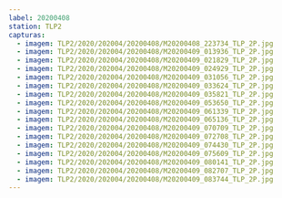 ```yaml
---
label: 20200408
station: TLP2
capturas:
  - imagem: TLP2/2020/202004/20200408/M20200408_223734_TLP_2P.jpg
  - imagem: TLP2/2020/202004/20200408/M20200409_013936_TLP_2P.jpg
  - imagem: TLP2/2020/202004/20200408/M20200409_021829_TLP_2P.jpg
  - imagem: TLP2/2020/202004/20200408/M20200409_024929_TLP_2P.jpg
  - imagem: TLP2/2020/202004/20200408/M20200409_031056_TLP_2P.jpg
  - imagem: TLP2/2020/202004/20200408/M20200409_033624_TLP_2P.jpg
  - imagem: TLP2/2020/202004/20200408/M20200409_035821_TLP_2P.jpg
  - imagem: TLP2/2020/202004/20200408/M20200409_053650_TLP_2P.jpg
  - imagem: TLP2/2020/202004/20200408/M20200409_061339_TLP_2P.jpg
  - imagem: TLP2/2020/202004/20200408/M20200409_065136_TLP_2P.jpg
  - imagem: TLP2/2020/202004/20200408/M20200409_070709_TLP_2P.jpg
  - imagem: TLP2/2020/202004/20200408/M20200409_072708_TLP_2P.jpg
  - imagem: TLP2/2020/202004/20200408/M20200409_074430_TLP_2P.jpg
  - imagem: TLP2/2020/202004/20200408/M20200409_075609_TLP_2P.jpg
  - imagem: TLP2/2020/202004/20200408/M20200409_080141_TLP_2P.jpg
  - imagem: TLP2/2020/202004/20200408/M20200409_082707_TLP_2P.jpg
  - imagem: TLP2/2020/202004/20200408/M20200409_083744_TLP_2P.jpg
---
```

